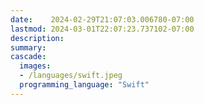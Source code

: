 ```yaml
---
date:    2024-02-29T21:07:03.006780-07:00
lastmod: 2024-03-01T22:07:23.737102-07:00
description: 
summary:     
cascade:
  images:
  - /languages/swift.jpeg
  programming_language: "Swift"
---
```

